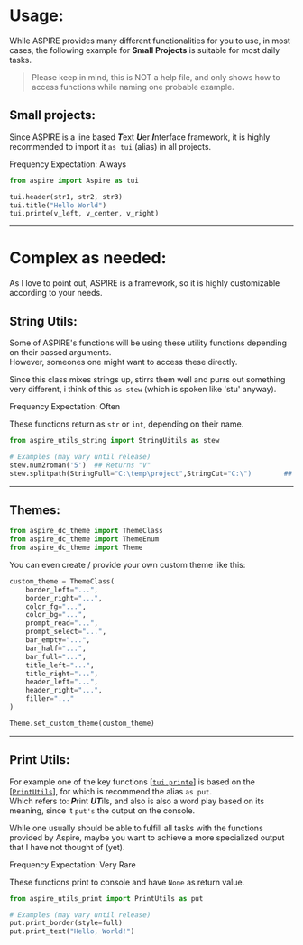 Usage:
======

While ASPIRE provides many different functionalities for you to use,
in most cases, the following example for **Small Projects** is suitable for most daily tasks.

> Please keep in mind, this is NOT a help file, and only shows how to access functions while naming one probable example.

Small projects:
---------------

Since ASPIRE is a line based ***T***ext ***U***er ***I***nterface framework, it is highly recommended to import it ``as tui`` (alias) in all projects.

Frequency Expectation: Always

```py
from aspire import Aspire as tui

tui.header(str1, str2, str3)
tui.title("Hello World")
tui.printe(v_left, v_center, v_right)
```

----

Complex as needed:
==================

As I love to point out, ASPIRE is a framework, so it is highly customizable according to your needs.


String Utils:
------------

Some of ASPIRE's functions will be using these utility functions depending on their passed arguments. \
However, someones one might want to access these directly.

Since this class mixes strings up, stirrs them well and purrs out something very different, i think of this ``as stew`` (which is spoken like 'stu' anyway).

Frequency Expectation: Often

These functions return as ``str`` or ``int``, depending on their name.

```py
from aspire_utils_string import StringUitils as stew

# Examples (may vary until release)
stew.num2roman('5')  ## Returns "V"
stew.splitpath(StringFull="C:\temp\project",StringCut="C:\")        ## Returns "temp / project"
```

----

Themes:
-------


```py
from aspire_dc_theme import ThemeClass
from aspire_dc_theme import ThemeEnum
from aspire_dc_theme import Theme


```

You can even create / provide your own custom theme like this:
```py
custom_theme = ThemeClass(
    border_left="...",
    border_right="...",
    color_fg="...",
    color_bg="...",
    prompt_read="...",
    prompt_select="...",
    bar_empty="...",
    bar_half="...",
    bar_full="...",
    title_left="...",
    title_right="...",
    header_left="...",
    header_right="...",
    filler="..."
)

Theme.set_custom_theme(custom_theme)
```




----

Print Utils:
------------

For example one of the key functions [[``tui.printe``]](../aspire/aspire.py) is based on the [[``PrintUtils``]](../aspire/aspire_print_utils.py), for which is recommend the alias ``as put``. \
Which refers to: ***P***rint ***UT***ils, and also is also a word play based on its meaning, since it ```put's``` the output on the console.

While one usually should be able to fulfill all tasks with the functions provided by Aspire, maybe you want to achieve a more specialized output that I have not thought of (yet).

Frequency Expectation: Very Rare

These functions print to console and have ``None`` as return value.
```py
from aspire_utils_print import PrintUtils as put

# Examples (may vary until release)
put.print_border(style=full)
put.print_text("Hello, World!")

```